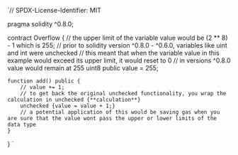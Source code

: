 `// SPDX-License-Identifier: MIT

pragma solidity ^0.8.0;

contract Overflow {
// the upper limit of the variable value would be (2 \*\* 8) - 1 which is 255;
// prior to solidity version ^0.8.0 - ^0.6.0, variables like uint and int were unchecked
// this meant that when the variable value in this example would exceed its upper limit, it would reset to 0
// in versions ^0.8.0 value would remain at 255
uint8 public value = 255;

    function add() public {
        // value += 1;
        // to get back the original unchecked functionality, you wrap the calculation in unchecked {**calculation**}
        unchecked {value = value + 1;}
        // a potential application of this would be saving gas when you are sure that the value wont pass the upper or lower limits of the data type
    }

}
`

